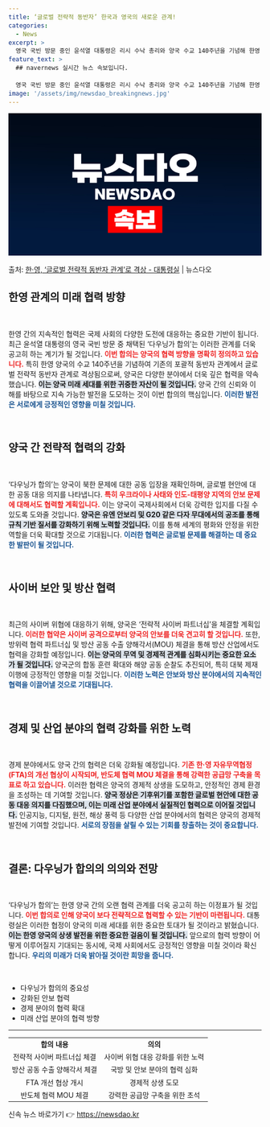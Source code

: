 ```yaml
---
title: ‘글로벌 전략적 동반자’ 한국과 영국의 새로운 관계!
categories:
  - News
excerpt: >
  영국 국빈 방문 중인 윤석열 대통령은 리시 수낙 총리와 양국 수교 140주년을 기념해 한영 간 미래 협력 방…
feature_text: >
  ## navernews 실시간 뉴스 속보입니다.

  영국 국빈 방문 중인 윤석열 대통령은 리시 수낙 총리와 양국 수교 140주년을 기념해 한영 간 미래 협력 방…
image: '/assets/img/newsdao_breakingnews.jpg'
---
```


![뉴스다오 속보](/assets/img/newsdao_breakingnews.jpg)

<p>출처: <a href="https://newsdao.kr/2598" rel="dofollow">한·영, ‘글로벌 전략적 동반자 관계’로 격상 - 대통령실</a> | 뉴스다오</p>

<h2 data-ke-size="size26">한영 관계의 미래 협력 방향</h2>

<p data-ke-size="size16">&nbsp;</p>

한영 간의 지속적인 협력은 국제 사회의 다양한 도전에 대응하는 중요한 기반이 됩니다. 최근 윤석열 대통령의 영국 국빈 방문 중 채택된 ‘다우닝가 합의’는 이러한 관계를 더욱 공고히 하는 계기가 될 것입니다. <b><span style="color: #ee2323;">이번 합의는 양국의 협력 방향을 명확히 정의하고 있습니다.</span></b> 특히 한영 양국의 수교 140주년을 기념하여 기존의 포괄적 동반자 관계에서 글로벌 전략적 동반자 관계로 격상됨으로써, 양국은 다양한 분야에서 더욱 깊은 협력을 약속했습니다. <b><span style="background-color: #21538527;">이는 양국 미래 세대를 위한 귀중한 자산이 될 것입니다.</span></b> 양국 간의 신뢰와 이해를 바탕으로 지속 가능한 발전을 도모하는 것이 이번 합의의 핵심입니다. <b><span style="color: #1a5490;">이러한 발전은 서로에게 긍정적인 영향을 미칠 것입니다.</span></b>

<p data-ke-size="size16">&nbsp;</p>

<h2 data-ke-size="size26">양국 간 전략적 협력의 강화</h2>

<p data-ke-size="size16">&nbsp;</p>

‘다우닝가 합의’는 양국이 북한 문제에 대한 공동 입장을 재확인하며, 글로벌 현안에 대한 공동 대응 의지를 나타냅니다. <b><span style="color: #ee2323;">특히 우크라이나 사태와 인도-태평양 지역의 안보 문제에 대해서도 협력할 계획입니다.</span></b> 이는 양국이 국제사회에서 더욱 강력한 입지를 다질 수 있도록 도와줄 것입니다. <b><span style="background-color: #21538527;">양국은 유엔 안보리 및 G20 같은 다자 무대에서의 공조를 통해 규칙 기반 질서를 강화하기 위해 노력할 것입니다.</span></b> 이를 통해 세계의 평화와 안정을 위한 역할을 더욱 확대할 것으로 기대됩니다. <b><span style="color: #1a5490;">이러한 협력은 글로벌 문제를 해결하는 데 중요한 발판이 될 것입니다.</span></b>

<p data-ke-size="size16">&nbsp;</p>

<h2 data-ke-size="size26">사이버 보안 및 방산 협력</h2>

<p data-ke-size="size16">&nbsp;</p>

최근의 사이버 위협에 대응하기 위해, 양국은 ‘전략적 사이버 파트너십’을 체결할 계획입니다. <b><span style="color: #ee2323;">이러한 협약은 사이버 공격으로부터 양국의 안보를 더욱 견고히 할 것입니다.</span></b> 또한, 방위력 협력 파트너십 및 방산 공동 수출 양해각서(MOU) 체결을 통해 방산 산업에서도 협력을 강화할 예정입니다. <b><span style="background-color: #21538527;">이는 양국의 무역 및 경제적 관계를 심화시키는 중요한 요소가 될 것입니다.</span></b> 양국군의 합동 훈련 확대와 해양 공동 순찰도 추진되어, 특히 대북 제재 이행에 긍정적인 영향을 미칠 것입니다. <b><span style="color: #1a5490;">이러한 노력은 안보와 방산 분야에서의 지속적인 협력을 이끌어낼 것으로 기대됩니다.</span></b>

<p data-ke-size="size16">&nbsp;</p>

<h2 data-ke-size="size26">경제 및 산업 분야의 협력 강화를 위한 노력</h2>

<p data-ke-size="size16">&nbsp;</p>

경제 분야에서도 양국 간의 협력은 더욱 강화될 예정입니다. <b><span style="color: #ee2323;">기존 한·영 자유무역협정(FTA)의 개선 협상이 시작되며, 반도체 협력 MOU 체결을 통해 강력한 공급망 구축을 목표로 하고 있습니다.</span></b> 이러한 협력은 양국의 경제적 상생을 도모하고, 안정적인 경제 환경을 조성하는 데 기여할 것입니다. <b><span style="background-color: #21538527;">양국 정상은 기후위기를 포함한 글로벌 현안에 대한 공동 대응 의지를 다짐했으며, 이는 미래 산업 분야에서 실질적인 협력으로 이어질 것입니다.</span></b> 인공지능, 디지털, 원전, 해상 풍력 등 다양한 산업 분야에서의 협력은 양국의 경제적 발전에 기여할 것입니다. <b><span style="color: #1a5490;">서로의 장점을 살릴 수 있는 기회를 창출하는 것이 중요합니다.</span></b>

<p data-ke-size="size16">&nbsp;</p>

<h2 data-ke-size="size26">결론: 다우닝가 합의의 의의와 전망</h2>

<p data-ke-size="size16">&nbsp;</p>

‘다우닝가 합의’는 한영 양국 간의 오랜 협력 관계를 더욱 공고히 하는 이정표가 될 것입니다. <b><span style="color: #ee2323;">이번 합의로 인해 양국이 보다 전략적으로 협력할 수 있는 기반이 마련됩니다.</span></b> 대통령실은 이러한 협정이 양국의 미래 세대를 위한 중요한 토대가 될 것이라고 밝혔습니다. <b><span style="background-color: #21538527;">이는 한영 양국의 상생 발전을 위한 중요한 걸음이 될 것입니다.</span></b> 앞으로의 협력 방향이 어떻게 이루어질지 기대되는 동시에, 국제 사회에서도 긍정적인 영향을 미칠 것이라 확신합니다. <b><span style="color: #1a5490;">우리의 미래가 더욱 밝아질 것이란 희망을 줍니다.</span></b>

<p data-ke-size="size16">&nbsp;</p>

<ul>
    <li>다우닝가 합의의 중요성</li>
    <li>강화된 안보 협력</li>
    <li>경제 분야의 협력 확대</li>
    <li>미래 산업 분야의 협력 방향</li>
</ul>

<hr />

<table style="width: 100%; border-collapse: collapse;">
    <tr>
        <td style="text-align: center; height: 17px;"><b>합의 내용</b></td>
        <td style="text-align: center; height: 17px;"><b>의의</b></td>
    </tr>
    <tr>
        <td style="text-align: center; height: 17px;">전략적 사이버 파트너십 체결</td>
        <td style="text-align: center; height: 17px;">사이버 위협 대응 강화를 위한 노력</td>
    </tr>
    <tr>
        <td style="text-align: center; height: 17px;">방산 공동 수출 양해각서 체결</td>
        <td style="text-align: center; height: 17px;">국방 및 안보 분야의 협력 심화</td>
    </tr>
    <tr>
        <td style="text-align: center; height: 17px;">FTA 개선 협상 개시</td>
        <td style="text-align: center; height: 17px;">경제적 상생 도모</td>
    </tr>
    <tr>
        <td style="text-align: center; height: 17px;">반도체 협력 MOU 체결</td>
        <td style="text-align: center; height: 17px;">강력한 공급망 구축을 위한 초석</td>
    </tr>
</table>
 

신속 뉴스 바로가기 👉 <a href="https://newsdao.kr" rel="dofollow">https://newsdao.kr</a>


